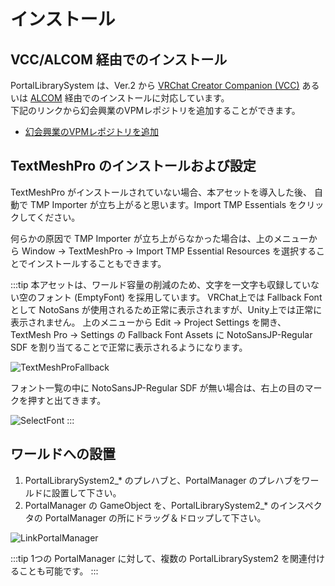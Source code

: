 # インストール

## VCC/ALCOM 経由でのインストール

PortalLibrarySystem は、Ver.2 から [VRChat Creator Companion (VCC)][1] あるいは [ALCOM][2]
経由でのインストールに対応しています。  
下記のリンクから幻会興業のVPMレポジトリを追加することができます。

- [幻会興業のVPMレポジトリを追加][3]

[1]: https://vcc.docs.vrchat.com/
[2]: https://vrc-get.anatawa12.com/alcom/
[3]: vcc://vpm/addRepo?url=https://genkaiKogyo-ultd.github.io/vpm-repos/index.json

## TextMeshPro のインストールおよび設定

TextMeshPro がインストールされていない場合、本アセットを導入した後、
自動で TMP Importer が立ち上がると思います。Import TMP Essentials をクリックしてください。

何らかの原因で TMP Importer が立ち上がらなかった場合は、上のメニューから Window -> TextMeshPro ->
Import TMP Essential Resources を選択することでインストールすることもできます。

:::tip
本アセットは、ワールド容量の削減のため、文字を一文字も収録していない空のフォント (EmptyFont) を採用しています。
VRChat上では Fallback Font として NotoSans が使用されるため正常に表示されますが、Unity上では正常に表示されません。
上のメニューから Edit -> Project Settings を開き、TextMesh Pro -> Settings の Fallback Font Assets に
NotoSansJP-Regular SDF を割り当てることで正常に表示されるようになります。

![TextMeshProFallback](/img/TextMeshProFallback.png)

フォント一覧の中に NotoSansJP-Regular SDF が無い場合は、右上の目のマークを押すと出てきます。

![SelectFont](/img/SelectFont.png)
:::

## ワールドへの設置

1. PortalLibrarySystem2_* のプレハブと、PortalManager のプレハブをワールドに設置して下さい。
2. PortalManager の GameObject を、PortalLibrarySystem2_* のインスペクタの PortalManager
   の所にドラッグ＆ドロップして下さい。
   
![LinkPortalManager](/img/LinkPortalManager.png)

:::tip
1つの PortalManager に対して、複数の PortalLibrarySystem2 を関連付けることも可能です。
:::
